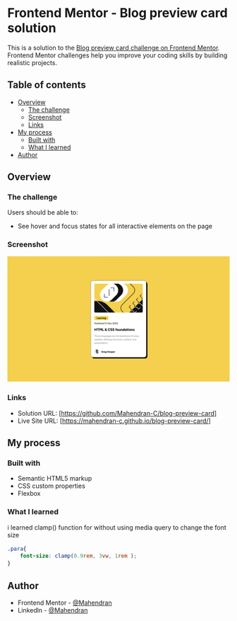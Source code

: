 # Frontend Mentor - Blog preview card solution

This is a solution to the [Blog preview card challenge on Frontend Mentor](https://www.frontendmentor.io/challenges/blog-preview-card-ckPaj01IcS). Frontend Mentor challenges help you improve your coding skills by building realistic projects. 

## Table of contents

- [Overview](#overview)
  - [The challenge](#the-challenge)
  - [Screenshot](#screenshot)
  - [Links](#links)
- [My process](#my-process)
  - [Built with](#built-with)
  - [What I learned](#what-i-learned)
- [Author](#author)




## Overview

### The challenge

Users should be able to:

- See hover and focus states for all interactive elements on the page

### Screenshot

![](./assets/images/blog-preview-card.png)



### Links

- Solution URL: [https://github.com/Mahendran-C/blog-preview-card]
- Live Site URL: [https://mahendran-c.github.io/blog-preview-card/]

## My process

### Built with

- Semantic HTML5 markup
- CSS custom properties
- Flexbox


### What I learned

i learned clamp() function for without using media query to change the font size



```css
.para{
    font-size: clamp(0.9rem, 3vw, 1rem );
}
```


## Author

- Frontend Mentor - [@Mahendran](https://www.frontendmentor.io/profile/Mahendran-C)
- Linkedln - [@Mahendran](https://www.linkedin.com/in/mahendran-c-1840b4174/)


